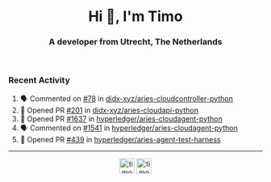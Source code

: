 <h1 align="center">Hi 👋, I'm Timo</h1>
<h3 align="center">A developer from Utrecht, The Netherlands</h3>
<br/>
<!-- https://github.com/rahuldkjain/github-profile-readme-generator --!>

<!--  <p align="left"><img src="https://github-readme-stats.vercel.app/api?username=timoglastra&show_icons=true&count_private=true&" alt="timoglastra" /></p> --!>

<!--
Github language stats
<p align="left"><img src="https://github-readme-stats.vercel.app/api/top-langs/?username=timoglastra&layout=compact" alt="timoglastra" /><p>
-->

<!-- Codestats language stats -->
<!-- <p align="left"><img src="https://codestats-readme.vercel.app/api/top-langs/?username=timoglastra&layout=compact&language_count=12" alt="timoglastra" /><p>    --!>
  
<h3>Recent Activity</h3>

<!--START_SECTION:activity-->
1. 🗣 Commented on [#78](https://github.com/didx-xyz/aries-cloudcontroller-python/issues/78) in [didx-xyz/aries-cloudcontroller-python](https://github.com/didx-xyz/aries-cloudcontroller-python)
2. 💪 Opened PR [#201](https://github.com/didx-xyz/aries-cloudapi-python/pull/201) in [didx-xyz/aries-cloudapi-python](https://github.com/didx-xyz/aries-cloudapi-python)
3. 💪 Opened PR [#1637](https://github.com/hyperledger/aries-cloudagent-python/pull/1637) in [hyperledger/aries-cloudagent-python](https://github.com/hyperledger/aries-cloudagent-python)
4. 🗣 Commented on [#1541](https://github.com/hyperledger/aries-cloudagent-python/issues/1541) in [hyperledger/aries-cloudagent-python](https://github.com/hyperledger/aries-cloudagent-python)
5. 💪 Opened PR [#439](https://github.com/hyperledger/aries-agent-test-harness/pull/439) in [hyperledger/aries-agent-test-harness](https://github.com/hyperledger/aries-agent-test-harness)
<!--END_SECTION:activity-->

---

<p align="center">
<a href="https://twitter.com/timoglastra" target="blank"><img align="center" src="https://cdn.jsdelivr.net/npm/simple-icons@3.0.1/icons/twitter.svg" alt="timoglastra" height="30" width="30" /></a>
<a href="https://linkedin.com/in/timoglastra" target="blank"><img align="center" src="https://cdn.jsdelivr.net/npm/simple-icons@3.0.1/icons/linkedin.svg" alt="timoglastra" height="30" width="30" /></a>
</p>



